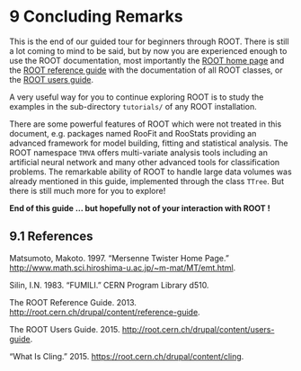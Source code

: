 
# 9 Concluding Remarks
This is the end of our guided tour for beginners through ROOT. There is still a lot coming to mind to be said, but by now you are experienced enough to use the ROOT documentation, most importantly the [ROOT home page](https://root.cern.ch) and the [ROOT reference guide](https://root.cern.ch/guides/reference-guide) with the documentation of all ROOT classes, or the [ROOT users guide](https://root.cern.ch/guides/users-guide).

A very useful way for you to continue exploring ROOT is to study the examples in the sub-directory ```tutorials/``` of any ROOT installation.

There are some powerful features of ROOT which were not treated in this document, e.g. packages named RooFit and RooStats providing an advanced framework for model building, fitting and statistical analysis. The ROOT namespace ```TMVA``` offers multi-variate analysis tools including an artificial neural network and many other advanced tools for classification problems. The remarkable ability of ROOT to handle large data volumes was already mentioned in this guide, implemented through the class ```TTree```. But there is still much more for you to explore!

**End of this guide … but hopefully not of your interaction with ROOT !**

## 9.1 References

Matsumoto, Makoto. 1997. “Mersenne Twister Home Page.” http://www.math.sci.hiroshima-u.ac.jp/~m-mat/MT/emt.html.

Silin, I.N. 1983. “FUMILI.” CERN Program Library d510.

The ROOT Reference Guide. 2013. http://root.cern.ch/drupal/content/reference-guide.

The ROOT Users Guide. 2015. http://root.cern.ch/drupal/content/users-guide.

“What Is Cling.” 2015. https://root.cern.ch/drupal/content/cling.
